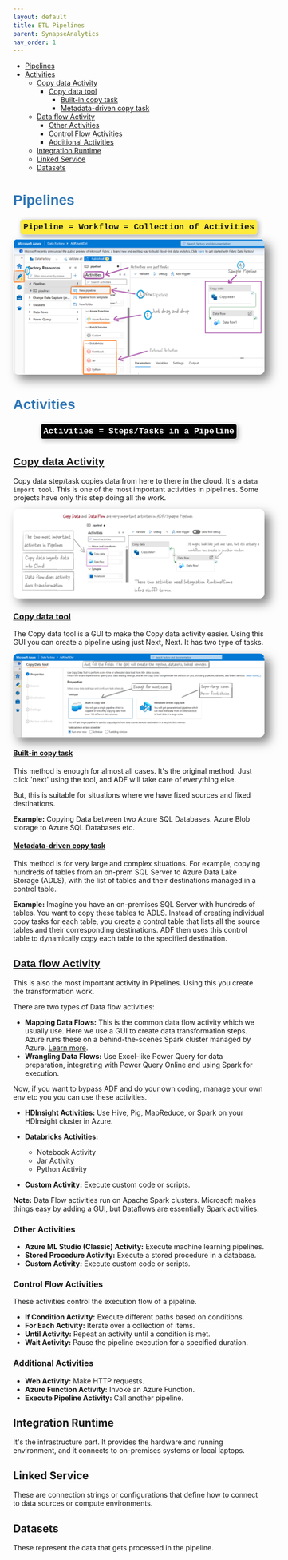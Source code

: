 ```yaml
---
layout: default
title: ETL Pipelines
parent: SynapseAnalytics
nav_order: 1
---
```


- [Pipelines](#pipelines)
- [Activities](#activities)
  - [Copy data Activity](#copy-data-activity)
    - [Copy data tool](#copy-data-tool)
      - [Built-in copy task](#built-in-copy-task)
      - [Metadata-driven copy task](#metadata-driven-copy-task)
  - [Data flow Activity](#data-flow-activity)
    - [Other Activities](#other-activities)
    - [Control Flow Activities](#control-flow-activities)
    - [Additional Activities](#additional-activities)
  - [Integration Runtime](#integration-runtime)
  - [Linked Service](#linked-service)
  - [Datasets](#datasets)

#  <span style="font-family: 'Trebuchet MS', Helvetica, sans-serif; color: #2E75B6;font-size: 2.0 em">Pipelines</span>


<div style="display: flex; justify-content: center; align-items: center; margin: 5px;">
    <div style="padding: 5px; border: 1px solid #ddd; box-shadow: 3px 3px 10px rgba(0, 0, 0, 0.3); border-radius: 5px; background-color: #ffeb3b; margin: 3px;font-family: 'Comic Sans MS', sans-serif;">
        <span style="font-size: 1.2em; font-weight: bold;font-family: 'Courier New', Courier, monospace;">Pipeline = Workflow = Collection of Activities</span>
    </div>
</div>


<img src="images/custom-image-2024-07-28-17-29-43.png" style="box-shadow: 10px 10px 20px rgba(0, 0, 0, 0.5); border: none; border-radius: 10px;">

<br>

#  <span style="font-family: 'Trebuchet MS', Helvetica, sans-serif; color: #2E75B6;">Activities</span>

<div style="display: flex; justify-content: center; align-items: center; margin: 5px;">
    <div style="padding: 5px; border: 1px solid #ddd; box-shadow: 3px 3px 10px rgba(0, 0, 0, 0.3); border-radius: 5px; background-color: #000000; margin: 3px;font-family: 'Comic Sans MS', sans-serif;">
        <span style="font-size: 1.2em;color: #fff; font-weight: bold;font-family: 'Courier New', Courier, monospace;">Activities = Steps/Tasks in a Pipeline</span>
    </div>
</div>


## <span style="font-family: 'Trebuchet MS', Helvetica, sans-serif; color: #2E75B6;">[Copy data Activity](https://learn.microsoft.com/en-us/azure/data-factory/copy-activity-overview)</span>

Copy data step/task copies data from here to there in the cloud. It's a `data import tool`. This is one of the most important activities in pipelines. Some projects have only this step doing all the work.

<img src="images/custom-image-2024-07-28-17-53-39.png" style="box-shadow: 10px 10px 20px rgba(0, 0, 0, 0.5); border: none; border-radius: 10px;">

### [Copy data tool](https://learn.microsoft.com/en-us/azure/data-factory/quickstart-hello-world-copy-data-tool)

The Copy data tool is a GUI to make the Copy data activity easier. Using this GUI you can create a pipeline using just Next, Next. It has two type of tasks.

<img src="images/custom-image-2024-07-28-21-10-14.png" style="box-shadow: 10px 10px 20px rgba(0, 0, 0, 0.5); border: none; border-radius: 10px;">


#### [Built-in copy task](https://learn.microsoft.com/en-us/azure/data-factory/quickstart-hello-world-copy-data-tool)

This method is enough for almost all cases. It's the original method. Just click 'next' using the tool, and ADF will take care of everything else.

But, this is suitable for situations where we have fixed sources and fixed destinations.

**Example:** Copying Data between two Azure SQL Databases. Azure Blob storage to Azure SQL Databases etc.

#### [Metadata-driven copy task](https://learn.microsoft.com/en-us/azure/data-factory/copy-data-tool-metadata-driven)

This method is for very large and complex situations. For example, copying hundreds of tables from an on-prem SQL Server to Azure Data Lake Storage (ADLS), with the list of tables and their destinations managed in a control table.


**Example:**
Imagine you have an on-premises SQL Server with hundreds of tables. You want to copy these tables to ADLS. Instead of creating individual copy tasks for each table, you create a control table that lists all the source tables and their corresponding destinations. ADF then uses this control table to dynamically copy each table to the specified destination.

## <span style="font-family: 'Trebuchet MS', Helvetica, sans-serif; color: #2E75B6;">[Data flow Activity](https://learn.microsoft.com/en-us/azure/data-factory/transform-data)</span>

This is also the most important activity in Pipelines. Using this you create the transformation work.

There are two types of Data flow activities:

  - **Mapping Data Flows:** This is the common data flow activity which we usually use. Here we use a  GUI to create data transformation steps. Azure runs these on a behind-the-scenes Spark cluster managed by Azure. [Learn more](https://learn.microsoft.com/en-us/training/modules/code-free-transformation-scale/4-author-azure-data-factory-mapping-data-flow).
  - **Wrangling Data Flows:** Use Excel-like Power Query for data preparation, integrating with Power Query Online and using Spark for execution.

Now, if you want to bypass ADF and do your own coding, manage your own env etc you you can use these activities.

- **HDInsight Activities:** Use Hive, Pig, MapReduce, or Spark on your HDInsight cluster in Azure.

- **Databricks Activities:**
  - Notebook Activity
  - Jar Activity
  - Python Activity

- **Custom Activity:** Execute custom code or scripts.

**Note:** Data Flow activities run on Apache Spark clusters. Microsoft makes things easy by adding a GUI, but Dataflows are essentially Spark activities.

### Other Activities
- **Azure ML Studio (Classic) Activity:** Execute machine learning pipelines.
- **Stored Procedure Activity:** Execute a stored procedure in a database.
- **Custom Activity:** Execute custom code or scripts.

### Control Flow Activities
These activities control the execution flow of a pipeline.

- **If Condition Activity:** Execute different paths based on conditions.
- **For Each Activity:** Iterate over a collection of items.
- **Until Activity:** Repeat an activity until a condition is met.
- **Wait Activity:** Pause the pipeline execution for a specified duration.

### Additional Activities
- **Web Activity:** Make HTTP requests.
- **Azure Function Activity:** Invoke an Azure Function.
- **Execute Pipeline Activity:** Call another pipeline.

 
## Integration Runtime
It's the infrastructure part. It provides the hardware and running environment, and it connects to on-premises systems or local laptops.

## Linked Service

These are connection strings or configurations that define how to connect to data sources or compute environments.

## Datasets
These represent the data that gets processed in the pipeline.
